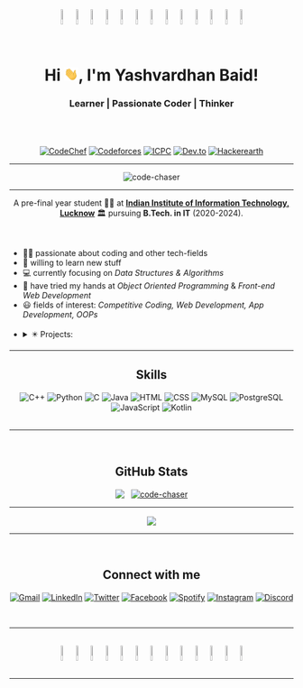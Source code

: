 
<div align="center">
<img align="center" src="https://img.shields.io/badge/-4285f4?style=for-the-badge&logo=&logoColor=152c51" width=1% height=10px/>
<img align="center" src="https://img.shields.io/badge/-152c51?style=for-the-badge&logo=&logoColor=4285f4" width=2.7% height=27px/>
<img align="center" src="https://img.shields.io/badge/-4285f4?style=for-the-badge&logo=&logoColor=152c51" width=1% height=10px/>
<img align="center" src="https://img.shields.io/badge/-152c51?style=for-the-badge&logo=&logoColor=4285f4" width=2.7% height=27px/>
<img align="center" src="https://img.shields.io/badge/-4285f4?style=for-the-badge&logo=&logoColor=152c51" width=1% height=10px/>
<img align="center" src="https://img.shields.io/badge/-152c51?style=for-the-badge&logo=&logoColor=4285f4" width=2.7% height=27px/>
<img align="center" src="https://img.shields.io/badge/-4285f4?style=for-the-badge&logo=&logoColor=152c51" width=1% height=10px/>
<img align="center" src="https://img.shields.io/badge/-152c51?style=for-the-badge&logo=&logoColor=4285f4" width=2.7% height=27px/>
<img align="center" src="https://img.shields.io/badge/-4285f4?style=for-the-badge&logo=&logoColor=152c51" width=1% height=10px/>
<img align="center" src="https://img.shields.io/badge/-152c51?style=for-the-badge&logo=&logoColor=4285f4" width=2.7% height=27px/>
<img align="center" src="https://img.shields.io/badge/-4285f4?style=for-the-badge&logo=&logoColor=152c51" width=1% height=10px/>
<img align="center" src="https://img.shields.io/badge/-152c51?style=for-the-badge&logo=&logoColor=4285f4" width=2.7% height=27px/>
<img align="center" src="https://img.shields.io/badge/-4285f4?style=for-the-badge&logo=&logoColor=152c51" width=1% height=10px/>
<img align="center" src="https://img.shields.io/badge/-152c51?style=for-the-badge&logo=&logoColor=4285f4" width=2.7% height=27px/>
<img align="center" src="https://img.shields.io/badge/-4285f4?style=for-the-badge&logo=&logoColor=152c51" width=1% height=10px/>
<img align="center" src="https://img.shields.io/badge/-152c51?style=for-the-badge&logo=&logoColor=4285f4" width=2.7% height=27px/>
<img align="center" src="https://img.shields.io/badge/-4285f4?style=for-the-badge&logo=&logoColor=152c51" width=1% height=10px/>
<img align="center" src="https://img.shields.io/badge/-152c51?style=for-the-badge&logo=&logoColor=4285f4" width=2.7% height=27px/>
<img align="center" src="https://img.shields.io/badge/-4285f4?style=for-the-badge&logo=&logoColor=152c51" width=1% height=10px/>
<img align="center" src="https://img.shields.io/badge/-152c51?style=for-the-badge&logo=&logoColor=4285f4" width=2.7% height=27px/>
<img align="center" src="https://img.shields.io/badge/-4285f4?style=for-the-badge&logo=&logoColor=152c51" width=1% height=10px/>
<img align="center" src="https://img.shields.io/badge/-152c51?style=for-the-badge&logo=&logoColor=4285f4" width=2.7% height=27px/>
<img align="center" src="https://img.shields.io/badge/-4285f4?style=for-the-badge&logo=&logoColor=152c51" width=1% height=10px/>
<img align="center" src="https://img.shields.io/badge/-152c51?style=for-the-badge&logo=&logoColor=4285f4" width=2.7% height=27px/>
<img align="center" src="https://img.shields.io/badge/-4285f4?style=for-the-badge&logo=&logoColor=152c51" width=1% height=10px/>
<img align="center" src="https://img.shields.io/badge/-152c51?style=for-the-badge&logo=&logoColor=4285f4" width=2.7% height=27px/>
<img align="center" src="https://img.shields.io/badge/-4285f4?style=for-the-badge&logo=&logoColor=152c51" width=1% height=10px/>
</div>
<br/>
<br/>
<h1 align="center">Hi&nbsp;<img src="https://raw.githubusercontent.com/ABSphreak/ABSphreak/master/gifs/Hi.gif" height="24">, I'm Yashvardhan Baid! </h1>

<h3 align="center">Learner | Passionate Coder | Thinker</h3>
<br/>
<br/>

<!--
<p align=center>

<a href="https://twitter.com/y_baid_" target="blank"><img align="center" src="https://raw.githubusercontent.com/rahuldkjain/github-profile-readme-generator/master/src/images/icons/Social/twitter.svg" alt="y_baid_" height="27" width="" /></a>&nbsp;&nbsp;&nbsp;
<a href="https://www.linkedin.com/in/code-chaser/" target="blank"><img align="center" src="https://raw.githubusercontent.com/rahuldkjain/github-profile-readme-generator/master/src/images/icons/Social/linked-in-alt.svg" alt="https://www.linkedin.com/in/code-chaser/" height="27" width="" /></a>&nbsp;&nbsp;&nbsp;
<a href="https://www.facebook.com/codechaser.yb" target="blank"><img align="center" src="https://raw.githubusercontent.com/rahuldkjain/github-profile-readme-generator/master/src/images/icons/Social/facebook.svg" alt="codechaser.yb" height="27" width="" /></a>&nbsp;&nbsp;&nbsp;
<a href="https://open.spotify.com/user/2zitooxrnd54cyavlphuhn7r9?si=2e4246add7414e72"><img align="center" height="27" src="https://user-images.githubusercontent.com/63065397/123314435-39dbcd80-d548-11eb-8f43-20f494523936.png"></a>&nbsp;&nbsp;&nbsp;
<a href="https://instagram.com/yashvardhan_baid_" target="blank"><img align="center" src="https://raw.githubusercontent.com/rahuldkjain/github-profile-readme-generator/master/src/images/icons/Social/instagram.svg" alt="codechaser" height="27" width="" /></a>&nbsp;&nbsp;&nbsp;
<a href="https://www.codechef.com/users/codechaser1" target="blank"><img align="center" src="https://user-images.githubusercontent.com/63065397/123329670-b11a5d00-d55a-11eb-8096-44ca8667f0e3.png" alt="codechaser" height="27" width="" padding="" /></a>&nbsp;&nbsp;&nbsp;
<a href="https://codeforces.com/profile/codechaser" target="blank"><img align="center" src="http://cdn.codeforces.com/s/0/favicon-96x96.png" alt="codechaser" height="27" width="" /></a>&nbsp;&nbsp;&nbsp;
<a href="https://dev.to/codechaser" target="blank"><img align="center" src="https://d2fltix0v2e0sb.cloudfront.net/dev-black.png" alt="codechaser" height="27" width="" /></a>&nbsp;&nbsp;&nbsp;
<a href="https://www.hackerearth.com/@codechaser" target="blank"><img align="center" src="https://upload.wikimedia.org/wikipedia/commons/e/e8/HackerEarth_logo.png" alt="@codechaser" height="27" width="" /></a>&nbsp;&nbsp;&nbsp;
<a href="https://icpc.global/ICPCID/DOP0J2F6824H"><img align="center" src="https://user-images.githubusercontent.com/63065397/126180986-c735360b-6e4b-4a90-bfa3-551debdeb125.png" height="33"></a>

</p>
-->


<p align="center">
<a href="https://www.codechef.com/users/codechaser1" target="blank">
<img align="center" src="https://img.shields.io/badge/codechef-4285f4?style=for-the-badge&logo=codechef&logoColor=152c51" alt="CodeChef" width=11% height=27px/></a>
 

<a href="https://codeforces.com/profile/codechaser" target="blank">
<img align="center" src="https://img.shields.io/badge/codeforces-152c51?style=for-the-badge&logo=codeforces&logoColor=4285f4" alt="Codeforces" width=11% height=27px/></a>
 

<a href="https://icpc.global/ICPCID/DOP0J2F6824H">
<img align="center" src="https://img.shields.io/badge/ICPC ID-4285f4?style=for-the-badge&logo=ACM&logoColor=152c51" alt="ICPC" width=11% height=27px/></a>

<a href="https://dev.to/codechaser" target="blank">
<img align="center" src="https://img.shields.io/badge/dev.to-152c51?style=for-the-badge&logo=dev.to&logoColor=4285f4" alt="Dev.to" width=11% height=27px/></a>
 


<a href="https://leetcode.com/code-chaser/" target="blank">
<img align="center" src="https://img.shields.io/badge/leetcode-4285f4?style=for-the-badge&logo=leetcode&logoColor=152c51" alt="Hackerearth" width=11% height=27px/></a>
 

</p>

<!--
COLORS:
11032b - 
4285f4 - 152c51

-->

___


<p align="center"> <img src="https://komarev.com/ghpvc/?username=code-chaser&label=Profile%20Visits&color=4285f4&style=for-the-badge" alt="code-chaser"/> </p>


___

<div align="center">
    A pre-final year student 👨‍🎓 at <b><a href="https://iiitl.ac.in">Indian Institute of Information Technology, Lucknow</a></i></b> 🏛️ pursuing <b>B.Tech. in IT</b> (2020-2024).
    <br/>
    <br/>
    <br/>
</div>
<div>
    <ul align="left">
        <li>👨‍💻 passionate about coding and other tech-fields</li>
        <li>🌱 willing to learn new stuff</li>
        <li>💻 currently focusing on <i>Data Structures & Algorithms</i></li>
        <li>👐 have tried my hands at <i>Object Oriented Programming</i> & <i>Front-end Web Development</i></li>
        <li>😃 fields of interest: <i>Competitive Coding, Web Development, App Development, OOPs</i></li>
        <!--<li>💙 my hobbies: <i>Coding, Listening to music, Driving, Gaming, Solving Mechanics Problems</i></li>-->
        <br/>
        <li><details><summary>✴️ Projects:</summary><br/>
            <ul>
                <li>
            <a href="https://github.com/code-chaser/dex/">dex-discord-bot</a> : A multi-purpose discord music bot made using <a href="https://github.com/Rapptz/discord.py">discord.py</a> library in <b>Python</b>;<br/><ul><li>It has <b>30+</b> bot functions using which user can listen to music, get its lyrics, get a random meme, inspirational quote, reddit headlines for given subreddit and a lot more; <br/></li><li><i>(February'22 - June'22)</i><br/></li></ul>
                </li>
                <li>
            <a href="https://github.com/code-chaser/expense-manager/">expense-manager</a> : Made Using OOPs Features in <b>C++</b>;<br/><ul><li>It keeps a record of user's personal expenses in an organized manner;<br/></li><li><i>(February'22 - February'22)</i><br/></li></ul>
                </li>
                <li>
            <a href="https://github.com/code-chaser/hotel-management-system/">hotel-management-system</a> : Made using OOPs Features, Multi-threading & File Handling in <b>JAVA</b>;<br/><ul><li>It's a portal where guests can check availability of, book or checkout from a hotel room and staff can login to manage rooms’ and guests’ details;<br/></li><li><i>(November'21 - November'21)</i><br/></li></ul>
                </li>
                <li>
            <a href="https://github.com/code-chaser/hospital-management-system/">hospital-management-system</a> : Made using Object Oriented Programming & File Handling in <b>C++</b>;<br/><ul><li>It has <b>30+</b> basic functions to manage a hospital's records;<br/></li><li><i>(June'21 - July'21)</i><br/></li></ul>
                </li>
                <li>
            <a href="https://github.com/code-chaser/typit/">typit</a> : (typing speed & accuracy tester tool/game) : Made using basic <b>C++</b> and a bit of File Handling;<br/><ul><li>Single or multiple players can play on desired difficulty levels to test their typing skills;<br/></li><li><i>(June'21 - June'21)</i><br/></li></ul>
                </li>
            </details></li>

<!--            
        <li><details><summary>⭐ Achievements:</summary><br/>
            
            
* **Solved 600+** problems on various coding platforms

* Global Rank **105** in CodeChef contest; _(Jun. 2022)_ 
    * Standings: [**link**](https://www.codechef.com/rankings/LTIME109B?itemsPerPage=100&order=asc&page=2&sortBy=rank)
    * Handle: [**codechaser1**](https://www.codechef.com/users/codechaser1)

* Global Rank **16** in CodeChef contest; _(Apr. 2022)_ 
    * Standings: [**link**](https://www.codechef.com/rankings/LTIME107C?itemsPerPage=100&order=asc&page=1&sortBy=rank)
    * Handle: [**codechaser2**](https://www.codechef.com/users/codechaser2)

* Global Rank **32** in CodeChef contest; _(Sept. 2021)_ 
    * Standings: [**link**](https://www.codechef.com/rankings/START14C)
    * Handle: [**codechaser2**](https://www.codechef.com/users/codechaser2)

* Team ranked **66** in **ACM-ICPC** Kanpur Regionals 2020; _(Aug. 2021)_ 
    * Standings: [**link**](http://kanpur.indiaicpc.in/Result.pdf)
    * Team Name: **obliterators**
    * ICPC-ID: [**link**](https://icpc.global/ICPCID/DOP0J2F6824H)
            
* Rated as **4 STAR Coder** on CodeChef; _(Jul. 2021)_
    * Handle: [**codechaser**](https://www.codechef.com/users/codechaser)
            
* Rated as **SPECIALIST** on Codeforces; _(Jul. 2021)_
    * Handle: [**codechaser**](https://codeforces.com/profile/codechaser)
            
* Global Rank **11** in CodeChef contest; _(Jun. 2021)_ 
    * Standings: [**link**](https://www.codechef.com/rankings/START5C)
    * Handle: [**knight0**](https://www.codechef.com/users/knight0)

* Global Rank **43** in CodeChef contest; _(May 2021)_ 
    * Standings: [**link**](https://www.codechef.com/rankings/START4C)
    * Handle: [**codechaser1**](https://www.codechef.com/users/codechaser1)

* Team ranked **1** (Out of **65+** teams) in Freshers' Cup of IIIT Lucknow; _(Apr. 2021)_ 
    * Standings: [**link**](https://assessment.hackerearth.com/challenges/college/freshers-cup-prelims/leaderboard/)
    * Team Name: **losers**

* Ranked **5** (out of **200+** participants) in intra-college coding contest; _(Dec. 2020)_ 
    * Standings: [**link**](https://assessment.hackerearth.com/challenges/college/indian-institute-of-information-technologylucknow-test-draft-1-9/leaderboard/)
    * Handle: [**codechaser**](https://www.hackerearth.com/@codechaser)
           
</ul>-->
</div>

<!--

___

<h2 align="center">Skills</h2> 
<div align="center">

<a href="https://www.w3schools.com/cpp/" target="_blank"><img align="center"  src="https://raw.githubusercontent.com/devicons/devicon/master/icons/cplusplus/cplusplus-original.svg" alt="cplusplus" width="" height="39"/></a>&nbsp;&nbsp;
<a href="https://www.w3schools.com/java/" target="_blank"><img align="center"  src="https://raw.githubusercontent.com/devicons/devicon/master/icons/java/java-original.svg" alt="java" width="" height="39" style="margin:0px 0px 50px 0px;"/></a>&nbsp;&nbsp;
<a href="https://www.mysql.com/" target="_blank"><img align="center"  src="https://raw.githubusercontent.com/devicons/devicon/master/icons/mysql/mysql-original.svg" alt="mysql" width="" height="39"/></a>&nbsp;&nbsp;
<a href="https://www.w3.org/html/" target="_blank"><img  align="center" src="https://raw.githubusercontent.com/devicons/devicon/master/icons/html5/html5-original.svg" alt="html5" width="" height="39"/></a>&nbsp;&nbsp;
<a href="https://www.w3schools.com/css/" target="_blank"><img align="center" src="https://raw.githubusercontent.com/devicons/devicon/master/icons/css3/css3-original.svg" alt="css3" width="" height="39"/></a>&nbsp;&nbsp;
<a href="https://www.python.org/" target="_blank"><img align="center"  src="https://raw.githubusercontent.com/devicons/devicon/master/icons/python/python-original.svg" alt="python" width="" height="39"/></a>&nbsp;&nbsp;
<a href="https://www.cprogramming.com/https://www.cprogramming.com/" target="_blank"><img align="center" src="https://raw.githubusercontent.com/devicons/devicon/master/icons/c/c-original.svg" alt="c" width="" height="39"/></a>&nbsp;&nbsp;
<a href="https://www.javascript.com/" target="_blank">&nbsp;<img align="center" src="https://raw.githubusercontent.com/devicons/devicon/master/icons/javascript/javascript-original.svg" alt="js" width="" height="39"/></a>&nbsp;&nbsp;
<a href="https://kotlinlang.org" target="_blank">&nbsp;&nbsp;
<img align="center" src="https://www.vectorlogo.zone/logos/kotlinlang/kotlinlang-icon.svg" alt="kotlin" width="" height="32"/></a>
    
</div>
<br/>
-->

___

<h2 align="center">Skills</h2> 
<div align="center">
<img align="center" src="https://img.shields.io/badge/C++-4285f4?style=for-the-badge&logo=C%2b%2b&logoColor=152c51" alt="C++" width=6% height=27px/>
<img align="center" src="https://img.shields.io/badge/PY-152c51?style=for-the-badge&logo=PYTHON&logoColor=4285f4" alt="Python" width=6% height=27px/>
<img align="center" src="https://img.shields.io/badge/C-4285f4?style=for-the-badge&logo=C&logoColor=152c51" alt="C" width=6% height=27px/>
<img align="center" src="https://img.shields.io/badge/Java-152c51?style=for-the-badge&logo=oracle&logoColor=4285f4" alt="Java" width=6% height=27px/>
<img align="center" src="https://img.shields.io/badge/HTML-4285f4?style=for-the-badge&logo=HTML5&logoColor=152c51" alt="HTML" width=6% height=27px/>
<img align="center" src="https://img.shields.io/badge/CSS-152c51?style=for-the-badge&logo=CSS3&logoColor=4285f4" alt="CSS" width=6% height=27px/>
<img align="center" src="https://img.shields.io/badge/mSQL-4285f4?style=for-the-badge&logo=MySQL&logoColor=152c51" alt="MySQL" width=6% height=27px/>
<img align="center" src="https://img.shields.io/badge/pSQL-152c51?style=for-the-badge&logo=PostgreSQL&logoColor=4285f4" alt="PostgreSQL" width=6% height=27px/>
<img align="center" src="https://img.shields.io/badge/JS-4285f4?style=for-the-badge&logo=JavaScript&logoColor=152c51" alt="JavaScript" width=6% height=27px/>
<img align="center" src="https://img.shields.io/badge/Kt-152c51?style=for-the-badge&logo=Kotlin&logoColor=4285f4" alt="Kotlin" width=6% height=27px/>
</div>
<br/>

___



<br/>
<h2 align="center"> GitHub Stats </h2>
<div align="center"><p></p><a href="https://github.com/code-chaser">
<img align="center" src="https://github-readme-streak-stats.herokuapp.com/?user=code-chaser&border_radius=0&background=00000000&stroke=111f37&hide_border=false&border=0f389d00&ring=4285f4&sideLabels=34a853&fire=fbbc05&currStreakLabel=4285f4&sideNums=34a853&currStreakNum=fbbc05&dates=4285f4" width=47%/></a> &nbsp;
<a href="https://github.com/code-chaser"><img align="center" src="https://github-readme-stats.vercel.app/api?username=code-chaser&count_private=true&show_icons=true&theme=onedark&title_color=4285f4&icon_color=fbbc05&text_color=34a853&hide_border=1&border_radius=0&bg_color=1f48ad00&layout=compact&custom_title=" alt="code-chaser" width=47% /></a>

___

<a href="https://github.com/code-chaser"><img align="center" src="https://activity-graph.herokuapp.com/graph?username=code-chaser&bg_color=aabbff00&color=4285f4&line=34d853&point=34d85300&area=true&hide_border=true&hide_title=true&area_color=34d853" />
  </a></p>
</div>

___

<!--
#### Connect with me:
* <img src="https://user-images.githubusercontent.com/63065397/126423466-72506d41-ee22-43d2-bf7a-a90b6581c8d4.png" height="20"> Mail ID: [LIT2020013@iiitl.ac.in](mailto:lit2020013@iiitl.ac.in)  
* <img src="https://raw.githubusercontent.com/rahuldkjain/github-profile-readme-generator/master/src/images/icons/Social/linked-in-alt.svg" height="16">&nbsp; LinkedIn: [yashvardhan-baid](https://www.linkedin.com/in/code-chaser/)
* <img src="https://user-images.githubusercontent.com/63065397/126423218-46304c72-7520-4ef9-802a-5188896d775d.png" height="20"> Discord: [codechaser#0647](https://discord.com/users/784817646435565578/)

___

-->
<br/>

<h2 align="center">Connect with me</h2> 
<div align="center">
<p align="center">

<a href="mailto:lit2020013@iiitl.ac.in" target="blank">
<img align="center" src="https://img.shields.io/badge/gmail-152c51?style=for-the-badge&logo=gmail&logoColor=4285f4" alt="Gmail" width=9% height=24px/></a>

<a href="https://www.linkedin.com/in/yashvardhan-baid/" target="blank">
<img align="center" src="https://img.shields.io/badge/LinkedIn-4285f4?style=for-the-badge&logo=linkedin&logoColor=152c51" alt="LinkedIn" width=9% height=24px/></a>
 
<a href="https://twitter.com/y_baid_" target="blank">
<img align="center" src="https://img.shields.io/badge/TWITTER-152c51?style=for-the-badge&logo=Twitter&logoColor=4285f4" alt="Twitter" width=9% height=24px/></a>

<a href="https://www.facebook.com/codechaser.yb" target="blank">
<img align="center" src="https://img.shields.io/badge/facebook-4285f4?style=for-the-badge&logo=facebook&logoColor=152c51" alt="Facebook" width=9% height=24px/></a>

<a href="https://open.spotify.com/user/2zitooxrnd54cyavlphuhn7r9?si=2e4246add7414e72">
<img align="center" src="https://img.shields.io/badge/spotify-152c51?style=for-the-badge&logo=spotify&logoColor=4285f4" alt="Spotify" width=9% height=24px/></a>

<a href="https://instagram.com/yashvardhan_baid_" target="blank">
<img align="center" src="https://img.shields.io/badge/instagram-4285f4?style=for-the-badge&logo=instagram&logoColor=152c51" alt="Instagram" width=9% height=24px/></a>

<a href="https://discord.com/users/784817646435565578/" target="blank">
<img align="center" src="https://img.shields.io/badge/Discord-152c51?style=for-the-badge&logo=discord&logoColor=4285f4" alt="Discord" width=9% height=24px/></a>
 

</p>    
</div>
<br/>


___

</div>
<br/>
<div align="center">
<img align="center" src="https://img.shields.io/badge/-4285f4?style=for-the-badge&logo=&logoColor=152c51" width=1% height=10px/>
<img align="center" src="https://img.shields.io/badge/-152c51?style=for-the-badge&logo=&logoColor=4285f4" width=2.7% height=27px/>
<img align="center" src="https://img.shields.io/badge/-4285f4?style=for-the-badge&logo=&logoColor=152c51" width=1% height=10px/>
<img align="center" src="https://img.shields.io/badge/-152c51?style=for-the-badge&logo=&logoColor=4285f4" width=2.7% height=27px/>
<img align="center" src="https://img.shields.io/badge/-4285f4?style=for-the-badge&logo=&logoColor=152c51" width=1% height=10px/>
<img align="center" src="https://img.shields.io/badge/-152c51?style=for-the-badge&logo=&logoColor=4285f4" width=2.7% height=27px/>
<img align="center" src="https://img.shields.io/badge/-4285f4?style=for-the-badge&logo=&logoColor=152c51" width=1% height=10px/>
<img align="center" src="https://img.shields.io/badge/-152c51?style=for-the-badge&logo=&logoColor=4285f4" width=2.7% height=27px/>
<img align="center" src="https://img.shields.io/badge/-4285f4?style=for-the-badge&logo=&logoColor=152c51" width=1% height=10px/>
<img align="center" src="https://img.shields.io/badge/-152c51?style=for-the-badge&logo=&logoColor=4285f4" width=2.7% height=27px/>
<img align="center" src="https://img.shields.io/badge/-4285f4?style=for-the-badge&logo=&logoColor=152c51" width=1% height=10px/>
<img align="center" src="https://img.shields.io/badge/-152c51?style=for-the-badge&logo=&logoColor=4285f4" width=2.7% height=27px/>
<img align="center" src="https://img.shields.io/badge/-4285f4?style=for-the-badge&logo=&logoColor=152c51" width=1% height=10px/>
<img align="center" src="https://img.shields.io/badge/-152c51?style=for-the-badge&logo=&logoColor=4285f4" width=2.7% height=27px/>
<img align="center" src="https://img.shields.io/badge/-4285f4?style=for-the-badge&logo=&logoColor=152c51" width=1% height=10px/>
<img align="center" src="https://img.shields.io/badge/-152c51?style=for-the-badge&logo=&logoColor=4285f4" width=2.7% height=27px/>
<img align="center" src="https://img.shields.io/badge/-4285f4?style=for-the-badge&logo=&logoColor=152c51" width=1% height=10px/>
<img align="center" src="https://img.shields.io/badge/-152c51?style=for-the-badge&logo=&logoColor=4285f4" width=2.7% height=27px/>
<img align="center" src="https://img.shields.io/badge/-4285f4?style=for-the-badge&logo=&logoColor=152c51" width=1% height=10px/>
<img align="center" src="https://img.shields.io/badge/-152c51?style=for-the-badge&logo=&logoColor=4285f4" width=2.7% height=27px/>
<img align="center" src="https://img.shields.io/badge/-4285f4?style=for-the-badge&logo=&logoColor=152c51" width=1% height=10px/>
<img align="center" src="https://img.shields.io/badge/-152c51?style=for-the-badge&logo=&logoColor=4285f4" width=2.7% height=27px/>
<img align="center" src="https://img.shields.io/badge/-4285f4?style=for-the-badge&logo=&logoColor=152c51" width=1% height=10px/>
<img align="center" src="https://img.shields.io/badge/-152c51?style=for-the-badge&logo=&logoColor=4285f4" width=2.7% height=27px/>
<img align="center" src="https://img.shields.io/badge/-4285f4?style=for-the-badge&logo=&logoColor=152c51" width=1% height=10px/>
<img align="center" src="https://img.shields.io/badge/-152c51?style=for-the-badge&logo=&logoColor=4285f4" width=2.7% height=27px/>
<img align="center" src="https://img.shields.io/badge/-4285f4?style=for-the-badge&logo=&logoColor=152c51" width=1% height=10px/>
</div>
<br/>

___

